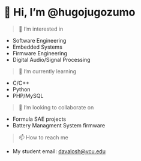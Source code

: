 # <h1>👋 Hi, I’m @hugojugozumo</h1>

>👀 I’m interested in 
-   Software Engineering
-   Embedded Systems
-   Firmware Engineering
-   Digital Audio/Signal Processing
>🌱 I’m currently learning 
-   C/C++
-   Python
-   PHP/MySQL
>💞️ I’m looking to collaborate on 
-   Formula SAE projects
-   Battery Managment System firmware
>📫 How to reach me 
-   My student email: davalosh@vcu.edu

<!---
hugojugozumo/hugojugozumo is a ✨ special ✨ repository because its `README.md` (this file) appears on your GitHub profile.
You can click the Preview link to take a look at your changes.
--->
